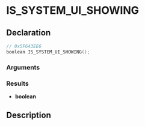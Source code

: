 # IS_SYSTEM_UI_SHOWING

## Declaration
```cpp
// 0x5F643EE6
boolean IS_SYSTEM_UI_SHOWING();
```

### Arguments

### Results
- **boolean**

## Description
